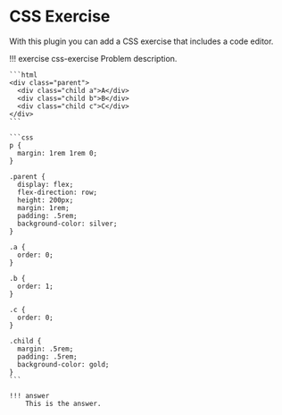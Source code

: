 # CSS Exercise

With this plugin you can add a CSS exercise that includes a code editor.

!!! exercise css-exercise
    Problem description.

    ```html
    <div class="parent">
      <div class="child a">A</div>
      <div class="child b">B</div>
      <div class="child c">C</div>
    </div>
    ```

    ```css
    p {
      margin: 1rem 1rem 0;
    }

    .parent {
      display: flex;
      flex-direction: row;
      height: 200px;
      margin: 1rem;
      padding: .5rem;
      background-color: silver;
    }

    .a {
      order: 0;
    }

    .b {
      order: 1;
    }

    .c {
      order: 0;
    }

    .child {
      margin: .5rem;
      padding: .5rem;
      background-color: gold;
    }
    ```

    !!! answer
        This is the answer.
